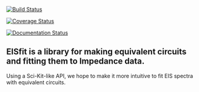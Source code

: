 [![Build Status](https://travis-ci.org/ECSHackWeek/EISfit.svg?branch=master)](https://travis-ci.org/ECSHackWeek/EISfit)

[![Coverage Status](https://coveralls.io/repos/github/ECSHackWeek/EISfit/badge.svg?branch=master)](https://coveralls.io/github/ECSHackWeek/EISfit?branch=master)

[![Documentation Status](https://readthedocs.org/projects/eisfit/badge/?version=latest)](http://eisfit.readthedocs.io/en/latest/?badge=latest)

## EISfit is a library for making equivalent circuits and fitting them to Impedance data.

Using a Sci-Kit-like API, we hope to make it more intuitive to fit EIS spectra with equivalent circuits.
